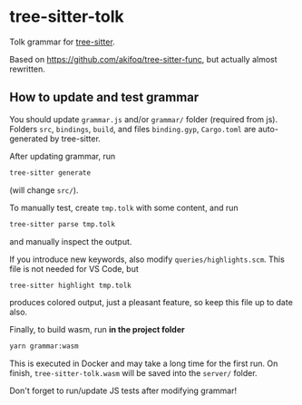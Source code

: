 # tree-sitter-tolk

Tolk grammar for [tree-sitter](https://github.com/tree-sitter/tree-sitter).

Based on https://github.com/akifoq/tree-sitter-func, but actually almost rewritten.

## How to update and test grammar

You should update `grammar.js` and/or `grammar/` folder (required from js).
Folders `src`, `bindings`, `build`, and files `binding.gyp`, `Cargo.toml` are auto-generated by tree-sitter.

After updating grammar, run

```bash
tree-sitter generate
```

(will change `src/`).

To manually test, create `tmp.tolk` with some content, and run

```bash
tree-sitter parse tmp.tolk
```

and manually inspect the output.

If you introduce new keywords, also modify `queries/highlights.scm`.
This file is not needed for VS Code, but

```bash
tree-sitter highlight tmp.tolk
```

produces colored output, just a pleasant feature, so keep this file up to date also.

Finally, to build wasm, run **in the project folder**

```bash
yarn grammar:wasm
```

This is executed in Docker and may take a long time for the first run.
On finish, `tree-sitter-tolk.wasm` will be saved into the `server/` folder.

Don't forget to run/update JS tests after modifying grammar!
